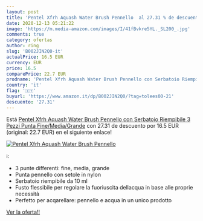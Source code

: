 ```yaml
---
layout: post
title: 'Pentel Xfrh Aquash Water Brush Pennello  al 27.31 % de descuento'
date: 2020-12-13 05:21:22
image: 'https://m.media-amazon.com/images/I/41fBvkre5YL._SL200_.jpg'
comments: true
category: ofertas
author: ring
slug: 'B002JIN2Q0-it'
actualPrice: 16.5 EUR
currency: EUR
price: 16.5
comparePrice: 22.7 EUR
prodname: 'Pentel Xfrh Aquash Water Brush Pennello con Serbatoio Riempibile 3 Pezzi Punta Fine/Media/Grande'
country: 'it'
flag: '🇮🇹'
buyurl: 'https://www.amazon.it/dp/B002JIN2Q0/?tag=tolees00-21'
descuento: '27.31'
---
```


Está [Pentel Xfrh Aquash Water Brush Pennello con Serbatoio Riempibile 3 Pezzi Punta Fine/Media/Grande](https://www.amazon.it/dp/B002JIN2Q0/?tag=tolees00-21) con 27.31 de descuento por 16.5 EUR (original: 22.7 EUR) en el siguiente enlace!

[![Pentel Xfrh Aquash Water Brush Pennello ](https://m.media-amazon.com/images/I/41fBvkre5YL._SL200_.jpg)](https://www.amazon.it/dp/B002JIN2Q0/?tag=tolees00-21)

ℹ️:

- 3 punte differenti: fine, media, grande
- Punta pennello con setole in nylon
- Serbatoio riempibile da 10 ml
- Fusto flessibile per regolare la fuoriuscita dellacqua in base alle proprie necessità
- Perfetto per acqarellare: pennello e acqua in un unico prodotto

[Ver la oferta!!](https://www.amazon.it/dp/B002JIN2Q0/?tag=tolees00-21)
